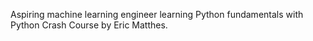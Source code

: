 Aspiring machine learning engineer learning Python fundamentals with Python Crash Course by Eric Matthes.
